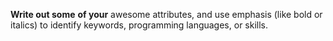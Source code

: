__Write out some__ **of your** awesome attributes, and use emphasis (like bold or italics) to identify keywords, programming languages, or skills. 
